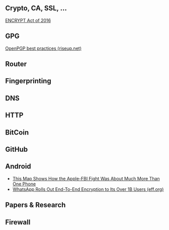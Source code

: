 Crypto, CA, SSL, ...
----------


[ENCRYPT Act of 2016](https://assets.documentcloud.org/documents/2708079/LIEU-027-Xml-ENCRYPT-Act-of-2016.pdf)



GPG
----------

[OpenPGP best practices (riseup.net)](https://help.riseup.net/en/security/message-security/openpgp/best-practices)




Router
----------




Fingerprinting
----------





DNS
----------





HTTP
----------




BitCoin
----------




GitHub
----------




Android
----------


* [This Map Shows How the Apple-FBI Fight Was About Much More Than One Phone](https://www.aclu.org/blog/speak-freely/map-shows-how-apple-fbi-fight-was-about-much-more-one-phone)
* [WhatsApp Rolls Out End-To-End Encryption to Its Over 1B Users (eff.org)](https://www.eff.org/deeplinks/2016/04/whatsapp-rolls-out-end-end-encryption-its-1bn-users)


Papers & Research
----------





Firewall
----------


